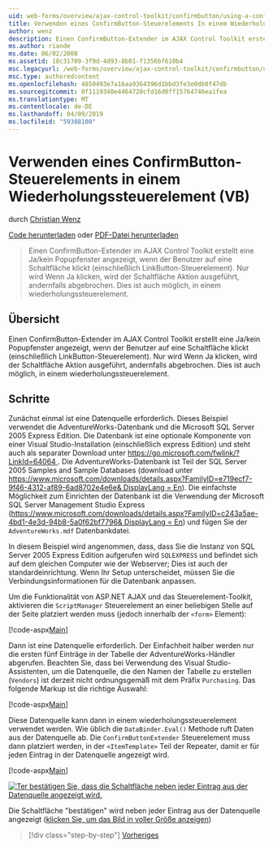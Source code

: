 ```yaml
---
uid: web-forms/overview/ajax-control-toolkit/confirmbutton/using-a-confirmbutton-in-a-repeater-vb
title: Verwenden eines ConfirmButton-Steuerelements In einem Wiederholungssteuerelement (VB) | Microsoft-Dokumentation
author: wenz
description: Einen ConfirmButton-Extender im AJAX Control Toolkit erstellt eine Ja/kein Popupfenster angezeigt, wenn der Benutzer auf eine Schaltfläche klickt (einschließlich LinkButton-Steuerelement). Es ist Ja nur, wenn...
ms.author: riande
ms.date: 06/02/2008
ms.assetid: 18c31709-3f9d-4d93-8b01-f1356bf610b4
msc.legacyurl: /web-forms/overview/ajax-control-toolkit/confirmbutton/using-a-confirmbutton-in-a-repeater-vb
msc.type: authoredcontent
ms.openlocfilehash: 4850493e7a16aa9364396d1bbd3fe3e0db0f47db
ms.sourcegitcommit: 0f1119340e4464720cfd16d0ff15764746ea1fea
ms.translationtype: MT
ms.contentlocale: de-DE
ms.lasthandoff: 04/09/2019
ms.locfileid: "59388100"
---
```

# <a name="using-a-confirmbutton-in-a-repeater-vb"></a>Verwenden eines ConfirmButton-Steuerelements in einem Wiederholungssteuerelement (VB)

durch [Christian Wenz](https://github.com/wenz)

[Code herunterladen](http://download.microsoft.com/download/8/6/d/86dea6c6-bb92-4fa6-aa14-f8c0f82100f5/ConfirmButton1.vb.zip) oder [PDF-Datei herunterladen](http://download.microsoft.com/download/b/6/a/b6ae89ee-df69-4c87-9bfb-ad1eb2b23373/confirmbutton1VB.pdf)

> Einen ConfirmButton-Extender im AJAX Control Toolkit erstellt eine Ja/kein Popupfenster angezeigt, wenn der Benutzer auf eine Schaltfläche klickt (einschließlich LinkButton-Steuerelement). Nur wird Wenn Ja klicken, wird der Schaltfläche Aktion ausgeführt, andernfalls abgebrochen. Dies ist auch möglich, in einem wiederholungssteuerelement.


## <a name="overview"></a>Übersicht

Einen ConfirmButton-Extender im AJAX Control Toolkit erstellt eine Ja/kein Popupfenster angezeigt, wenn der Benutzer auf eine Schaltfläche klickt (einschließlich LinkButton-Steuerelement). Nur wird Wenn Ja klicken, wird der Schaltfläche Aktion ausgeführt, andernfalls abgebrochen. Dies ist auch möglich, in einem wiederholungssteuerelement.

## <a name="steps"></a>Schritte

Zunächst einmal ist eine Datenquelle erforderlich. Dieses Beispiel verwendet die AdventureWorks-Datenbank und die Microsoft SQL Server 2005 Express Edition. Die Datenbank ist eine optionale Komponente von einer Visual Studio-Installation (einschließlich express Edition) und steht auch als separater Download unter [ https://go.microsoft.com/fwlink/?LinkId=64064 ](https://go.microsoft.com/fwlink/?LinkId=64064). Die AdventureWorks-Datenbank ist Teil der SQL Server 2005 Samples and Sample Databases (download unter [ https://www.microsoft.com/downloads/details.aspx?FamilyID=e719ecf7-9f46-4312-af89-6ad8702e4e6e&amp; DisplayLang = En](https://www.microsoft.com/downloads/details.aspx?FamilyID=e719ecf7-9f46-4312-af89-6ad8702e4e6e&amp;DisplayLang=en)). Die einfachste Möglichkeit zum Einrichten der Datenbank ist die Verwendung der Microsoft SQL Server Management Studio Express ([https://www.microsoft.com/downloads/details.aspx?FamilyID=c243a5ae-4bd1-4e3d-94b8-5a0f62bf7796&amp; DisplayLang = En](https://www.microsoft.com/downloads/details.aspx?FamilyID=c243a5ae-4bd1-4e3d-94b8-5a0f62bf7796&amp;DisplayLang=en)) und fügen Sie der `AdventureWorks.mdf` Datenbankdatei.

In diesem Beispiel wird angenommen, dass, dass Sie die Instanz von SQL Server 2005 Express Edition aufgerufen wird `SQLEXPRESS` und befindet sich auf dem gleichen Computer wie der Webserver; Dies ist auch der standardeinrichtung. Wenn Ihr Setup unterscheidet, müssen Sie die Verbindungsinformationen für die Datenbank anpassen.

Um die Funktionalität von ASP.NET AJAX und das Steuerelement-Toolkit, aktivieren die `ScriptManager` Steuerelement an einer beliebigen Stelle auf der Seite platziert werden muss (jedoch innerhalb der `<form>` Element):

[!code-aspx[Main](using-a-confirmbutton-in-a-repeater-vb/samples/sample1.aspx)]

Dann ist eine Datenquelle erforderlich. Der Einfachheit halber werden nur die ersten fünf Einträge in der Tabelle der AdventureWorks-Händler abgerufen. Beachten Sie, dass bei Verwendung des Visual Studio-Assistenten, um die Datenquelle, die den Namen der Tabelle zu erstellen (`Vendors`) ist derzeit nicht ordnungsgemäß mit dem Präfix `Purchasing`. Das folgende Markup ist die richtige Auswahl:

[!code-aspx[Main](using-a-confirmbutton-in-a-repeater-vb/samples/sample2.aspx)]

Diese Datenquelle kann dann in einem wiederholungssteuerelement verwendet werden. Wie üblich die `DataBinder.Eval()` Methode ruft Daten aus der Datenquelle ab. Die `ConfirmButtonExtender` Steuerelement muss dann platziert werden, in der `<ItemTemplate>` Teil der Repeater, damit er für jeden Eintrag in der Datenquelle angezeigt wird.

[!code-aspx[Main](using-a-confirmbutton-in-a-repeater-vb/samples/sample3.aspx)]


[![Ter bestätigen Sie, dass die Schaltfläche neben jeder Eintrag aus der Datenquelle angezeigt wird.](using-a-confirmbutton-in-a-repeater-vb/_static/image2.png)](using-a-confirmbutton-in-a-repeater-vb/_static/image1.png)

Die Schaltfläche "bestätigen" wird neben jeder Eintrag aus der Datenquelle angezeigt ([klicken Sie, um das Bild in voller Größe anzeigen](using-a-confirmbutton-in-a-repeater-vb/_static/image3.png))

> [!div class="step-by-step"]
> [Vorheriges](using-a-confirmbutton-in-a-repeater-cs.md)
